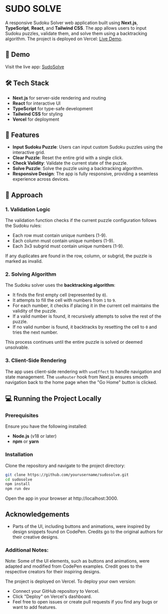 # SUDO SOLVE

A responsive Sudoku Solver web application built using **Next.js**, **TypeScript**, **React**, and **Tailwind CSS**. The app allows users to input Sudoku puzzles, validate them, and solve them using a backtracking algorithm. The project is deployed on Vercel: [Live Demo](https://sudosolve-six.vercel.app/).

## 🚀 Demo
Visit the live app: [SudoSolve](https://sudosolve-six.vercel.app/)

## 🛠️ Tech Stack
- **Next.js** for server-side rendering and routing
- **React** for interactive UI
- **TypeScript** for type-safe development
- **Tailwind CSS** for styling
- **Vercel** for deployment

## 🧩 Features
- **Input Sudoku Puzzle**: Users can input custom Sudoku puzzles using the interactive grid.
- **Clear Puzzle**: Reset the entire grid with a single click.
- **Check Validity**: Validate the current state of the puzzle.
- **Solve Puzzle**: Solve the puzzle using a backtracking algorithm.
- **Responsive Design**: The app is fully responsive, providing a seamless experience across devices.

## 📜 Approach

### 1. Validation Logic
The validation function checks if the current puzzle configuration follows the Sudoku rules:
- Each row must contain unique numbers (1-9).
- Each column must contain unique numbers (1-9).
- Each 3x3 subgrid must contain unique numbers (1-9).

If any duplicates are found in the row, column, or subgrid, the puzzle is marked as invalid.

### 2. Solving Algorithm
The Sudoku solver uses the **backtracking algorithm**:
- It finds the first empty cell (represented by `0`).
- It attempts to fill the cell with numbers from `1` to `9`.
- For each number, it checks if placing it in the current cell maintains the validity of the puzzle.
- If a valid number is found, it recursively attempts to solve the rest of the puzzle.
- If no valid number is found, it backtracks by resetting the cell to `0` and tries the next number.

This process continues until the entire puzzle is solved or deemed unsolvable.

### 3. Client-Side Rendering
The app uses client-side rendering with `useEffect` to handle navigation and state management. The `useRouter` hook from Next.js ensures smooth navigation back to the home page when the "Go Home" button is clicked.

## 💻 Running the Project Locally

### Prerequisites
Ensure you have the following installed:
- **Node.js** (v18 or later)
- **npm** or **yarn**

### Installation
Clone the repository and navigate to the project directory:

```bash
git clone https://github.com/yourusername/sudosolve.git
cd sudosolve
npm install
npm run dev
```
Open the app in your browser at http://localhost:3000.
## Acknowledgements

- Parts of the UI, including buttons and animations, were inspired by design snippets found on CodePen. Credits go to the original authors for their creative designs.

### Additional Notes:

Note: Some of the UI elements, such as buttons and animations, were adapted and modified from CodePen examples. Credit goes to the respective creators for their inspiring designs.

The project is deployed on Vercel. To deploy your own version:

- Connect your GitHub repository to Vercel.
- Click "Deploy" on Vercel's dashboard.
- Feel free to open issues or create pull requests if you find any bugs or want to add features.
  
  
